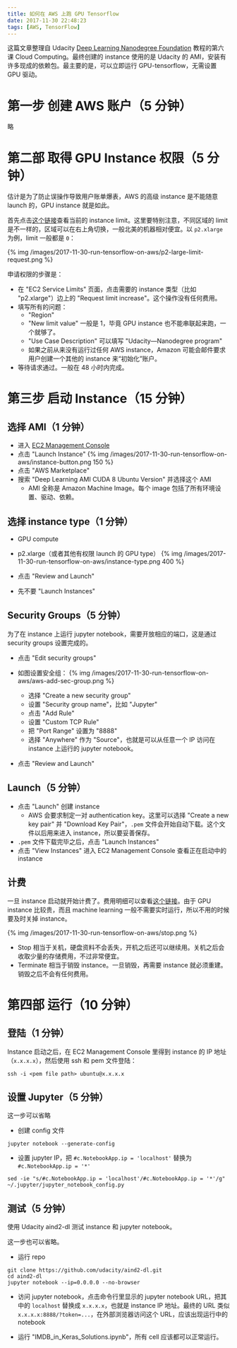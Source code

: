 ```yaml
---
title: 如何在 AWS 上跑 GPU Tensorflow
date: 2017-11-30 22:48:23
tags: [AWS, TensorFlow]
---
```


这篇文章整理自 Udacity [Deep Learning Nanodegree Foundation](https://www.udacity.com/course/deep-learning-nanodegree-foundation--nd101) 教程的第六课 Cloud Computing。最终创建的 instance 使用的是 Udacity 的 AMI，安装有许多现成的依赖包。最主要的是，可以立即运行 GPU-tensorflow，无需设置 GPU 驱动。

# 第一步 创建 AWS 账户（5 分钟）
略

# 第二部 取得 GPU Instance 权限（5 分钟）
估计是为了防止误操作导致用户账单爆表，AWS 的高级 instance 是不能随意 launch 的，GPU instance 就是如此。

首先点击[这个链接](https://console.aws.amazon.com/ec2/v2/home?#Limits)查看当前的 instance limit。这里要特别注意，不同区域的 limit 是不一样的，区域可以在右上角切换，一般北美的机器相对便宜。以 `p2.xlarge` 为例，limit 一般都是 `0`：

{% img /images/2017-11-30-run-tensorflow-on-aws/p2-large-limit-request.png %}

申请权限的步骤是：
- 在 "EC2 Service Limits" 页面，点击需要的 instance 类型（比如 "p2.xlarge"）边上的 "Request limit increase"。这个操作没有任何费用。
- 填写所有的问题：
  - "Region"
  - "New limit value" 一般是 1，毕竟 GPU instance 也不能串联起来跑，一个就够了。
  - "Use Case Description" 可以填写 "Udacity—Nanodegree program"
  - 如果之前从来没有运行过任何 AWS instance，Amazon 可能会邮件要求用户创建一个其他的 instance 来“初始化”账户。
- 等待请求通过。一般在 48 小时内完成。

# 第三步 启动 Instance（15 分钟）

## 选择 AMI（1 分钟）
- 进入 [EC2 Management Console](https://console.aws.amazon.com/ec2/v2/home)
- 点击 "Launch Instance"
  {% img /images/2017-11-30-run-tensorflow-on-aws/instance-button.png 150 %}
- 点击 "AWS Marketplace"
- 搜索 "Deep Learning AMI CUDA 8 Ubuntu Version" 并选择这个 AMI
  - AMI 全称是 Amazon Machine Image。每个 image 包括了所有环境设置、驱动、依赖。

## 选择 instance type（1 分钟）
- GPU compute
- p2.xlarge（或者其他有权限 launch 的 GPU type）
  {% img /images/2017-11-30-run-tensorflow-on-aws/instance-type.png 400 %}

- 点击 "Review and Launch"
- 先不要 "Launch Instances"

## Security Groups（5 分钟）
为了在 instance 上运行 jupyter notebook，需要开放相应的端口，这是通过 security groups 设置完成的。

- 点击 "Edit security groups"
- 如图设置安全组：
  {% img /images/2017-11-30-run-tensorflow-on-aws/aws-add-sec-group.png %}
  - 选择 "Create a new security group"
  - 设置 "Security group name"，比如 "Jupyter"
  - 点击 "Add Rule"
  - 设置 "Custom TCP Rule"
  - 把 "Port Range" 设置为 "8888"
  - 选择 "Anywhere" 作为 "Source"，也就是可以从任意一个 IP 访问在 instance 上运行的 jupyter notebook。

- 点击 "Review and Launch"

## Launch（5 分钟）
- 点击 "Launch" 创建 instance
  - AWS 会要求制定一对 authentication key。这里可以选择 "Create a new key pair" 并 "Download Key Pair"，`.pem` 文件会开始自动下载。这个文件以后用来进入 instance，所以要妥善保存。
- `.pem` 文件下载完毕之后，点击 "Launch Instances"
- 点击 "View Instances" 进入 EC2 Management Console 查看正在启动中的 instance

## 计费
一旦 instance 启动就开始计费了。费用明细可以查看[这个链接](https://aws.amazon.com/ec2/pricing/on-demand/)。由于 GPU instance 比较贵，而且 machine learning 一般不需要实时运行，所以不用的时候要及时关掉 instance。

{% img /images/2017-11-30-run-tensorflow-on-aws/stop.png %}

- Stop 相当于关机，硬盘资料不会丢失，开机之后还可以继续用。关机之后会收取少量的存储费用，不过非常便宜。
- Terminate 相当于销毁 instance。一旦销毁，再需要 instance 就必须重建。销毁之后不会有任何费用。

# 第四部 运行（10 分钟）

## 登陆（1 分钟）
Instance 启动之后，在 EC2 Management Console 里得到 instance 的 IP 地址（`x.x.x.x`），然后使用 ssh 和 pem 文件登陆：
```
ssh -i <pem file path> ubuntu@x.x.x.x
```

## 设置 Jupyter（5 分钟）
这一步可以省略

- 创建 config 文件
```
jupyter notebook --generate-config

```

- 设置 jupyter IP，把 `#c.NotebookApp.ip = 'localhost'` 替换为 `#c.NotebookApp.ip = '*'`
```
sed -ie "s/#c.NotebookApp.ip = 'localhost'/#c.NotebookApp.ip = '*'/g" ~/.jupyter/jupyter_notebook_config.py
```

## 测试（5 分钟）

使用 Udacity aind2-dl 测试 instance 和 jupyter notebook。

这一步也可以省略。

- 运行 repo
```
git clone https://github.com/udacity/aind2-dl.git
cd aind2-dl
jupyter notebook --ip=0.0.0.0 --no-browser
```
- 访问 jupyter notebook，点击命令行里显示的 jupyter notebook URL，把其中的 `localhost` 替换成 `x.x.x.x`，也就是 instance IP 地址。最终的 URL 类似 `x.x.x.x:8888/?token=...`，在外部浏览器访问这个 URL，应该出现运行中的 notebook

- 运行 "IMDB_in_Keras_Solutions.ipynb"，所有 cell 应该都可以正常运行。
